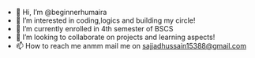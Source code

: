 - 👋 Hi, I’m @beginnerhumaira
- 👀 I’m interested in coding,logics and building my circle!
- 🌱 I’m currently enrolled in 4th semester of BSCS
- 💞️ I’m looking to collaborate on projects and learning aspects!
- 📫 How to reach me anmm mail me on sajjadhussain15388@gmail.com

<!---
beginnerhumaira/beginnerhumaira is a ✨ special ✨ repository because its `README.md` (this file) appears on your GitHub profile.
You can click the Preview link to take a look at your changes.
--->
